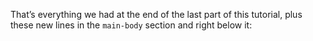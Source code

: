 That’s everything we had at the end of the last part of this tutorial, plus
these new lines in the `main-body` section and right below it:
